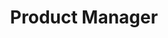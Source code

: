---
title: Product Manager
description: We are looking for a strategic Product Manager to lead the development and launch of innovative products.
pubDate: 2024-06-15
remote: false
type: Full Time
category: Product
---